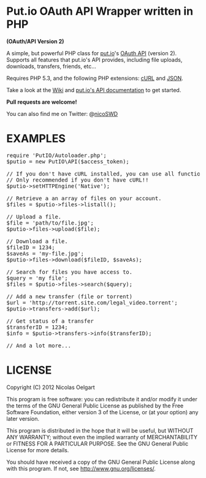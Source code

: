 Put.io OAuth API Wrapper written in PHP
=======================================
**(OAuth/API Version 2)**

A simple, but powerful PHP class for [put.io](https://put.io/)'s [OAuth API](https://api.put.io/v2/docs/) (version 2).
Supports all features that put.io's API provides, including file uploads, downloads, transfers, friends, etc...

Requires PHP 5.3, and the following PHP extensions: [cURL](http://php.net/book.curl) and [JSON](http://php.net/book.json).

Take a look at the [Wiki](https://github.com/nicoSWD/put.io-api-v2/wiki/) and [put.io's API documentation](https://api.put.io/v2/docs/) to get started.

**Pull requests are welcome!**

You can also find me on Twitter: @[nicoSWD](https://twitter.com/nicoSWD)


EXAMPLES
========

<pre>
require 'PutIO/Autoloader.php';
$putio = new PutIO\API($access_token);

// If you don't have cURL installed, you can use all functions natively as well:
// Only recommended if you don't have cURL!!
$putio->setHTTPEngine('Native');

// Retrieve a an array of files on your account.
$files = $putio->files->listall();

// Upload a file.
$file = 'path/to/file.jpg';
$putio->files->upload($file);

// Download a file.
$fileID = 1234;
$saveAs = 'my-file.jpg';
$putio->files->download($fileID, $saveAs);

// Search for files you have access to.
$query = 'my file';
$files = $putio->files->search($query);

// Add a new transfer (file or torrent)
$url = 'http://torrent.site.com/legal_video.torrent';
$putio->transfers->add($url);

// Get status of a transfer
$transferID = 1234;
$info = $putio->transfers->info($transferID);

// And a lot more...
</pre>


LICENSE
=======
Copyright (C) 2012  Nicolas Oelgart

This program is free software: you can redistribute it and/or modify
it under the terms of the GNU General Public License as published by
the Free Software Foundation, either version 3 of the License, or
(at your option) any later version.

This program is distributed in the hope that it will be useful,
but WITHOUT ANY WARRANTY; without even the implied warranty of
MERCHANTABILITY or FITNESS FOR A PARTICULAR PURPOSE.  See the
GNU General Public License for more details.

You should have received a copy of the GNU General Public License
along with this program.  If not, see <http://www.gnu.org/licenses/>.